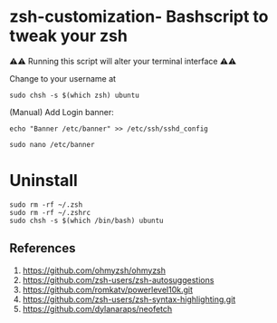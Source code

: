 # zsh-customization- Bashscript to tweak your zsh

⚠️⚠️ Running this script will alter your terminal interface ⚠️⚠️

Change to your username at 
```
sudo chsh -s $(which zsh) ubuntu
```

(Manual) Add Login banner:

```
echo "Banner /etc/banner" >> /etc/ssh/sshd_config
```
```
sudo nano /etc/banner
```

# Uninstall

```
sudo rm -rf ~/.zsh
sudo rm -rf ~/.zshrc
sudo chsh -s $(which /bin/bash) ubuntu
```

## References
1) https://github.com/ohmyzsh/ohmyzsh
2) https://github.com/zsh-users/zsh-autosuggestions
3) https://github.com/romkatv/powerlevel10k.git
4) https://github.com/zsh-users/zsh-syntax-highlighting.git
5) https://github.com/dylanaraps/neofetch
